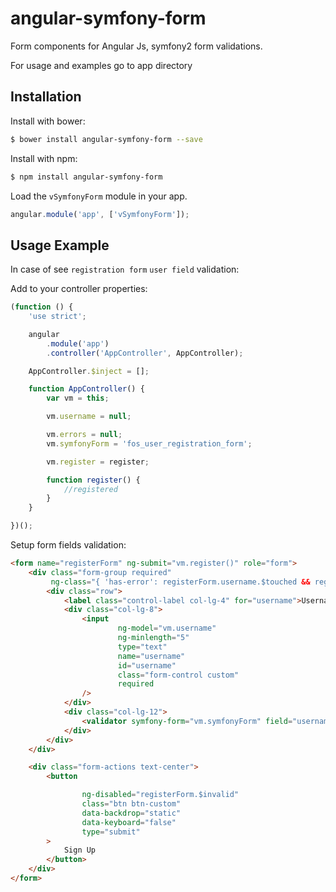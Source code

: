 angular-symfony-form
======================

Form components for Angular Js, symfony2 form validations.

For usage and examples go to app directory

## Installation

Install with bower:

```bash
$ bower install angular-symfony-form --save
```

Install with npm:

```bash
$ npm install angular-symfony-form
```

Load the `vSymfonyForm` module in your app.

```javascript
angular.module('app', ['vSymfonyForm']);
```

## Usage Example

In case of see `registration form` `user field` validation:

Add to your controller properties:
```javascript
(function () {
    'use strict';

    angular
        .module('app')
        .controller('AppController', AppController);

    AppController.$inject = [];

    function AppController() {
        var vm = this;

        vm.username = null;

        vm.errors = null;
        vm.symfonyForm = 'fos_user_registration_form';

        vm.register = register;

        function register() {
            //registered
        }
    }

})();
```

Setup form fields validation:

```html
<form name="registerForm" ng-submit="vm.register()" role="form">
    <div class="form-group required"
         ng-class="{ 'has-error': registerForm.username.$touched && registerForm.username.$invalid }">
        <div class="row">
            <label class="control-label col-lg-4" for="username">Username:</label>
            <div class="col-lg-8">
                <input
                        ng-model="vm.username"
                        ng-minlength="5"
                        type="text"
                        name="username"
                        id="username"
                        class="form-control custom"
                        required
                />
            </div>
            <div class="col-lg-12">
                <validator symfony-form="vm.symfonyForm" field="username" model="vm.username" errors="vm.errors"></validator>
            </div>
        </div>
    </div>

    <div class="form-actions text-center">
        <button

                ng-disabled="registerForm.$invalid"
                class="btn btn-custom"
                data-backdrop="static"
                data-keyboard="false"
                type="submit"
        >
            Sign Up
        </button>
    </div>
</form>
```